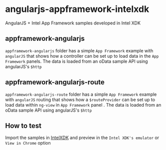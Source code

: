 angularjs-appframework-intelxdk
===============================

AngularJS + Intel App Framework samples developed in Intel XDK

appframework-angularjs
----------------------

`appframework-angularjs` folder has a simple `App Framework` example with `angularJS` that shows how a controller can be set up to load data in the `App Framework` panels. The data is loaded from an oData sample API using angularJS's `$http`

appframework-angularjs-route
----------------------------

`appframework-angularjs-route` folder has a simple `App Framework` example with `angularJS` routing that shows how a `$routeProvider` can be set up to load data within `ng-view` in `App Framework` panel . The data is loaded from an oData sample API using angularJS's `$http`

How to test
-----------
Import the samples in [IntelXDK](http://xdk.intel.com) and preview in the `Intel XDK's emulator` or `View in Chrome` option
